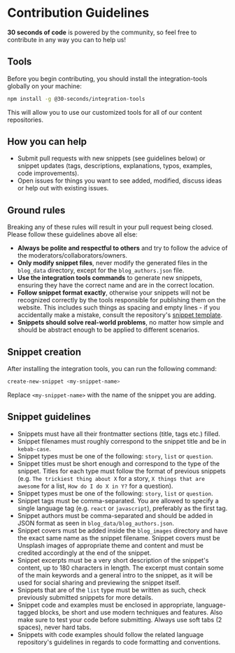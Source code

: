 # Contribution Guidelines

**30 seconds of code** is powered by the community, so feel free to contribute in any way you can to help us!

## Tools

Before you begin contributing, you should install the integration-tools globally on your machine:

```sh
npm install -g @30-seconds/integration-tools
```

This will allow you to use our customized tools for all of our content repositories.

## How you can help

- Submit pull requests with new snippets (see guidelines below) or snippet updates (tags, descriptions, explanations, typos, examples, code improvements).
- Open issues for things you want to see added, modified, discuss ideas or help out with existing issues. 

## Ground rules

Breaking any of these rules will result in your pull request being closed. Please follow these guidelines above all else:

- **Always be polite and respectful to others** and try to follow the advice of the moderators/collaborators/owners.
- **Only modify snippet files**, never modify the generated files in the `blog_data` directory, except for the `blog_authors.json` file.
- **Use the integration tools commands** to generate new snippets, ensuring they have the correct name and are in the correct location.
- **Follow snippet format exactly**, otherwise your snippets will not be recognized correctly by the tools responsible for publishing them on the website. This includes such things as spacing and empty lines - if you accidentally make a mistake, consult the repository's [snippet template](snippet-template.md).
- **Snippets should solve real-world problems**, no matter how simple and should be abstract enough to be applied to different scenarios.

## Snippet creation

After installing the integration tools, you can run the following command:

```sh
create-new-snippet <my-snippet-name>
```

Replace `<my-snippet-name>` with the name of the snippet you are adding. 

## Snippet guidelines

- Snippets must have all their frontmatter sections (title, tags etc.) filled.
- Snippet filenames must roughly correspond to the snippet title and be in `kebab-case`.
- Snippet types must be one of the following: `story`, `list` or `question`.
- Snippet titles must be short enough and correspond to the type of the snippet. Titles for each type must follow the format of previous snippets (e.g. `The trickiest thing about X` for a story, `X things that are awesome` for a list, `How do I do X in Y?` for a question).
- Snippet types must be one of the following: `story`, `list` or `question`. 
- Snippet tags must be comma-separated. You are allowed to specify a single language tag (e.g. `react` or `javascript`), preferably as the first tag.
- Snippet authors must be comma-separated and should be added in JSON format as seen in `blog_data/blog_authors.json`.
- Snippet covers must be added inside the `blog_images` directory and have the exact same name as the snippet filename. Snippet covers must be Unsplash images of appropriate theme and content and must be credited accordingly at the end of the snippet.
- Snippet excerpts must be a very short description of the snippet's content, up to 180 characters in length. The excerpt must contain some of the main keywords and a general intro to the snippet, as it will be used for social sharing and previewing the snippet itself.
- Snippets that are of the `list` type must be written as such, check previously submitted snippets for more details.
- Snippet code and examples must be enclosed in appropriate, language-tagged blocks, be short and use modern techniques and features. Also make sure to test your code before submitting. Always use soft tabs (2 spaces), never hard tabs.
- Snippets with code examples should follow the related language repository's guidelines in regards to code formatting and conventions.
